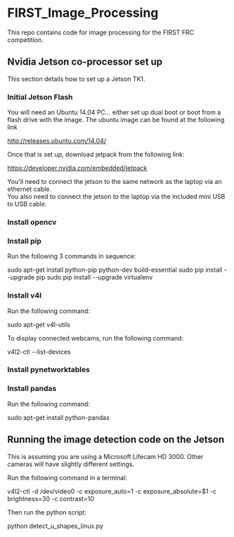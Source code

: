 # FIRST_Image_Processing
This repo contains code for image processing for the FIRST FRC competition. 

## Nvidia Jetson co-processor set up

This section details how to set up a Jetson TK1.  

### Initial Jetson Flash

You will need an Ubuntu 14.04 PC... either set up 
dual boot or boot from a flash drive with the image.  The ubuntu image can be found at the following link

http://releases.ubuntu.com/14.04/

Once that is set up, download jetpack from the following link:

https://developer.nvidia.com/embedded/jetpack

You'll need to connect the jetson to the same network as the laptop via an ethernet cable.  
You also need to connect the jetson to the laptop via the included mini USB to USB cable.

### Install opencv

### Install pip

Run the following 3 commands in sequence:

sudo apt-get install python-pip python-dev build-essential
sudo pip install --upgrade pip
sudo pip install --upgrade virtualenv

### Install v4l

Run the following command:

sudo apt-get v4l-utils

To display connected webcams, run the following command:

v4l2-ctl --list-devices

### Install pynetworktables

### Install pandas

Run the following command:

sudo apt-get install python-pandas

## Running the image detection code on the Jetson

This is assuming you are using a Microsoft Lifecam HD 3000.  Other cameras will have slightly different settings.

Run the following command in a terminal:

v4l2-ctl -d /dev/video0 -c exposure_auto=1 -c exposure_absolute=$1 -c brightness=30 -c contrast=10

Then run the python script:

python detect_u_shapes_linux.py




